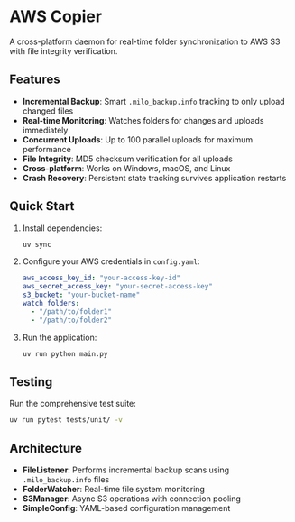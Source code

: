 # AWS Copier

A cross-platform daemon for real-time folder synchronization to AWS S3 with file integrity verification.

## Features

- **Incremental Backup**: Smart `.milo_backup.info` tracking to only upload changed files
- **Real-time Monitoring**: Watches folders for changes and uploads immediately
- **Concurrent Uploads**: Up to 100 parallel uploads for maximum performance
- **File Integrity**: MD5 checksum verification for all uploads
- **Cross-platform**: Works on Windows, macOS, and Linux
- **Crash Recovery**: Persistent state tracking survives application restarts

## Quick Start

1. Install dependencies:
   ```bash
   uv sync
   ```

2. Configure your AWS credentials in `config.yaml`:
   ```yaml
   aws_access_key_id: "your-access-key-id"
   aws_secret_access_key: "your-secret-access-key"
   s3_bucket: "your-bucket-name"
   watch_folders:
     - "/path/to/folder1"
     - "/path/to/folder2"
   ```

3. Run the application:
   ```bash
   uv run python main.py
   ```

## Testing

Run the comprehensive test suite:
```bash
uv run pytest tests/unit/ -v
```

## Architecture

- **FileListener**: Performs incremental backup scans using `.milo_backup.info` files
- **FolderWatcher**: Real-time file system monitoring
- **S3Manager**: Async S3 operations with connection pooling
- **SimpleConfig**: YAML-based configuration management
